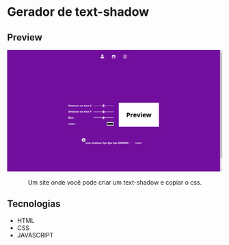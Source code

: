 # Gerador de text-shadow


## Preview
![Imagem](/assets/preview.png)

<p style="text-align: center;">Um site onde você pode criar um text-shadow e copiar o css.
</p>

## Tecnologias 

- HTML
- CSS
- JAVASCRIPT
